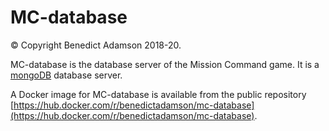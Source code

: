 # MC-database
© Copyright Benedict Adamson 2018-20.

MC-database is the database server of the Mission Command game. It is a [mongoDB](https://www.mongodb.com/) database server.

A Docker image for MC-database is available from the  public repository
[https://hub.docker.com/r/benedictadamson/mc-database](https://hub.docker.com/r/benedictadamson/mc-database).
